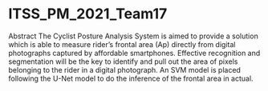 # ITSS_PM_2021_Team17
Abstract
The Cyclist Posture Analysis System is aimed to
provide a solution which is able to measure rider’s frontal area
(Ap) directly from digital photographs captured by affordable
smartphones. Effective recognition and segmentation will be
the key to identify and pull out the area of pixels belonging
to the rider in a digital photograph. An SVM model is placed
following the U-Net model to do the inference of the frontal
area in actual.
